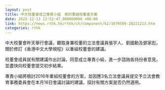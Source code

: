 ```yaml
---
layout: post
title: 中大校董會成立專責小組　檢討重組校董會方案
date: 2022-12-13 12:52:47.000000000 +08:00
link: https://news.rthk.hk/rthk/ch/component/k2/1679589-20221213.htm
categories: rthk
---
```


中大校董會昨天舉行會議，聽取身兼校董的立法會議員張宇人、劉國勳及鄧家彪，關於修訂《香港中文大學規程》以重組校董會的建議。

校董會成員就有關建議作出討論，同意成立專責小組，進一步諮詢各持份者意見，並盡快向校董會提交初步結果。

專責小組將檢討2016年重組校董會的方案，並因應3名立法會議員提交予立法會教育事務委員會在本月16日會議討論的建議，探討有關方案是否仍然適用。
